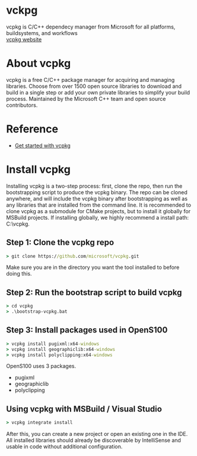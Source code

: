 # vckpg
vcpkg is C/C++ dependecy manager from Microsoft for all platforms, buildsystems, and workflows  
[vcpkg website](https://vcpkg.io/)

# About vcpkg
vcpkg is a free C/C++ package manager for acquiring and managing libraries. Choose from over 1500 open source libraries to download and build in a single step or add your own private libraries to simplify your build process. Maintained by the Microsoft C++ team and open source contributors.

# Reference
- [Get started with vcpkg](https://vcpkg.io/en/getting-started.html)

# Install vcpkg
Installing vcpkg is a two-step process: first, clone the repo, then run the bootstrapping script to produce the vcpkg binary. The repo can be cloned anywhere, and will include the vcpkg binary after bootstrapping as well as any libraries that are installed from the command line. It is recommended to clone vcpkg as a submodule for CMake projects, but to install it globally for MSBuild projects. If installing globally, we highly recommend a install path: C:\vcpkg.

## Step 1: Clone the vcpkg repo
```cmd
> git clone https://github.com/microsoft/vcpkg.git
```
Make sure you are in the directory you want the tool installed to before doing this.

## Step 2: Run the bootstrap script to build vcpkg
```cmd
> cd vcpkg
> .\bootstrap-vcpkg.bat
``` 

## Step 3: Install packages used in OpenS100
```cmd
> vcpkg install pugixml:x64-windows
> vcpkg install geographiclib:x64-windows
> vcpkg install polyclipping:x64-windows
```
OpenS100 uses 3 packages.
- pugixml
- geographiclib
- polyclipping

## Using vcpkg with MSBuild / Visual Studio
```cmd
> vcpkg integrate install
```
After this, you can create a new project or open an existing one in the IDE. All installed libraries should already be discoverable by IntelliSense and usable in code without additional configuration.
